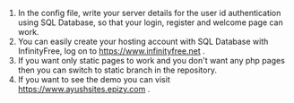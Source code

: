 1. In the config file, write your server details for the user id authentication using SQL Database, so that your login, register and welcome page can work.
2. You can easily create your hosting account with SQL Database with InfinityFree, log on to https://www.infinityfree.net . 
3. If you want only static pages to work and you don't want any php pages then you can switch to static branch in the repository.
4. If you want to see the demo you can visit https://www.ayushsites.epizy.com .